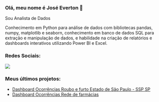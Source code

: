 ### Olá, meu nome é José Everton 👋

Sou Analista de Dados

Conhecimento em Python para análise de dados com bibliotecas pandas, numpy, matplotlib e seaborn, conhecimento em banco de dados SQL para extração e manipulação de dados, e habilidade na criação de relatórios e dashboards interativos utilizando Power BI e Excel.
 

### Redes Sociais: 
<a href="https://www.linkedin.com/in/joseeverton">
<img src="https://img.shields.io/badge/LinkedIn-0077B5?style=for-the-badge&logo=linkedin&logoColor=white" />
<a/>


### Meus últimos projetos: 

- [Dashboard Ocorrências Roubo e furto Estado de São Paulo - SSP SP](https://github.com/EvertonJunior/dashboard-Ocorrencias-SSPSP)
- [Dashboard Ocorrências Rede de farmácias](https://github.com/EvertonJunior/dashboard-Ocorrencias-farma)
